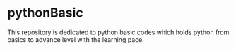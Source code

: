# pythonBasic
This repository is dedicated to python basic codes which holds python from basics to advance level with the learning pace. 
